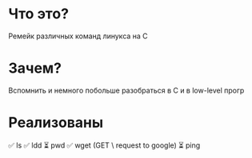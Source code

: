 # Что это?

Ремейк различных команд линукса на C

# Зачем?

Вспомнить и немного побольше разобраться в C и в low-level прогр

# Реализованы

✅ ls
✅ ldd
⏳ pwd
✅ wget (GET \ request to google)
⏳ ping
